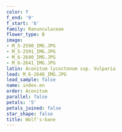 ```yaml
---
color: Y
f_end: '9'
f_start: '6'
family: Ranunculaceae
flower_type: B
image:
- M_5-2590_IMG.JPG
- M_5-2591_IMG.JPG
- M_6-2640_IMG.JPG
- M_6-2641_IMG.JPG
latin: Aconitum lycoctonum ssp. Vulparia
lead: M_6-2640_IMG.JPG
lead_sample: false
name: index.en
order: Aconitum
parallel: false
petals: '5'
petals_joined: false
star_shape: false
title: Wolf's-bane
---
```

